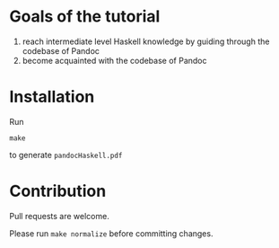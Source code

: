 
# Goals of the tutorial

1.  reach intermediate level Haskell knowledge by guiding through the
    codebase of Pandoc
2.  become acquainted with the codebase of Pandoc

# Installation

Run

    make

to generate `pandocHaskell.pdf`

# Contribution

Pull requests are welcome.

Please run `make normalize` before committing changes.



